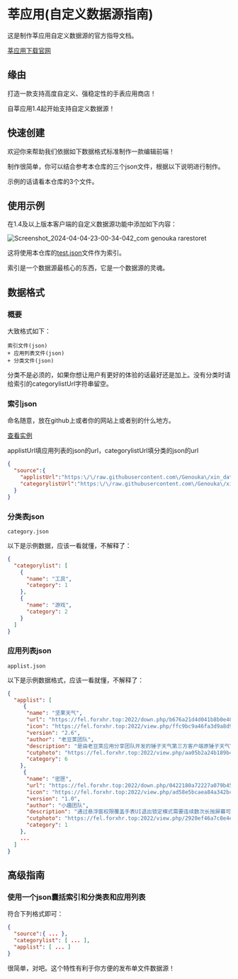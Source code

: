# 莘应用(自定义数据源指南)

这是制作莘应用自定义数据源的官方指导文档。

[莘应用下载官网](https://edsc.top/)

## 缘由
打造一款支持高度自定义、强稳定性的手表应用商店！

自莘应用1.4起开始支持自定义数据源！

## 快速创建
欢迎你来帮助我们依据如下数据格式标准制作一款编辑前端！

制作很简单，你可以结合参考本仓库的三个json文件，根据以下说明进行制作。

示例的话请看本仓库的3个文件。

## 使用示例

在1.4及以上版本客户端的自定义数据源功能中添加如下内容：

![Screenshot_2024-04-04-23-00-34-042_com genouka rarestoret](https://github.com/Genouka/xin_data/assets/142009020/a2a382c2-662f-46e6-9f62-f0d511501924)

这将使用本仓库的[test.json](test.json)文件作为索引。

索引是一个数据源最核心的东西，它是一个数据源的灵魂。

## 数据格式
### 概要
大致格式如下：

```
索引文件(json)
+ 应用列表文件(json)
+ 分类文件(json)
```

分类不是必须的，如果你想让用户有更好的体验的话最好还是加上。没有分类时请给索引的categorylistUrl字符串留空。

### 索引json
命名随意，放在github上或者你的网站上或者别的什么地方。

[查看实例](test.json)

applistUrl填应用列表的json的url，categorylistUrl填分类的json的url

```json
{
  "source":{
    "applistUrl":"https:\/\/raw.githubusercontent.com\/Genouka\/xin_data\/main\/applist.json",
    "categorylistUrl":"https:\/\/raw.githubusercontent.com\/Genouka\/xin_data\/main\/category.json"
  }
}
```

### 分类表json
`category.json`

以下是示例数据，应该一看就懂，不解释了：
```json
{
  "categorylist": [
    {
      "name": "工具",
      "category": 1
    },
    {
      "name": "游戏",
      "category": 2
    }
  ]
}
```

### 应用列表json
`applist.json`

以下是示例数据格式，应该一看就懂，不解释了：
```json
{
  "applist": [
     {
      "name": "坚果天气",
      "url": "https://fel.forxhr.top:2022/down.php/b676a21d4d041b8b0e40ad1c9b767362.apk",
      "icon": "https://fel.forxhr.top:2022/view.php/ffc9bc9a46fa3d9a8d9df427463a153d.png",
      "version": "2.6",
      "author": "老豆荚团队",
      "description": "是由老豆荚应用分享团队开发的锤子天气第三方客户端原锤子天气官方外发版本现已停止服务为了让其他安卓用户能够继续体验到锤子天气我们开发了这款客户端",
      "cutphoto": "https://fel.forxhr.top:2022/view.php/aa05b2a24b189b469e107eb42e33cac3.png",
      "category": 6
    },
     {
      "name": "密匣",
      "url": "https://fel.forxhr.top:2022/down.php/0422180a72227a079b45cd1e1ffae54d.apk",
      "icon": "https://fel.forxhr.top:2022/view.php/ad58e5bcaea84a342bc784464ed8776c.jpg",
      "version": "1.0",
      "author": "小趣团队",
      "description": "通过悬浮窗权限覆盖手表UI退出锁定模式需要连续数次长按屏幕可用特定页面覆盖手表UI使手表无法进行操作从而应付各种场景",
      "cutphoto": "https://fel.forxhr.top:2022/view.php/2920ef46a7c8e4e4fcae0ed6f2772ed4.jpg",
      "category": 1
    },
    ...
  ]
}
```

## 高级指南
### 使用一个json囊括索引和分类表和应用列表
符合下列格式即可：
```json
{
  "source":{ ... },
  "categorylist": [ ... ],
  "applist": [ ... ]
}
```
很简单，对吧。这个特性有利于你方便的发布单文件数据源！

